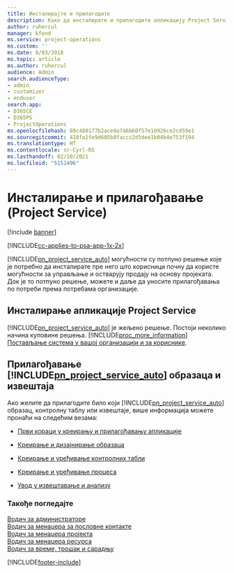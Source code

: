 ```yaml
---
title: Инсталирајте и прилагодите
description: Како да инсталирате и прилагодите апликацију Project Service
author: ruhercul
manager: kfend
ms.service: project-operations
ms.custom: ''
ms.date: 8/03/2018
ms.topic: article
ms.author: ruhercul
audience: Admin
search.audienceType:
- admin
- customizer
- enduser
search.app:
- D365CE
- D365PS
- ProjectOperations
ms.openlocfilehash: 89c480177b2ace9a746b60f57e10926ce2cd59e1
ms.sourcegitcommit: 418fa1fe9d605b8faccc2d5dee1b04b4e753f194
ms.translationtype: HT
ms.contentlocale: sr-Cyrl-RS
ms.lasthandoff: 02/10/2021
ms.locfileid: "5151496"
---
```

# <a name="install-and-customize-project-service"></a>Инсталирање и прилагођавање (Project Service)

[!include [banner](../includes/psa-now-project-operations.md)]

[!INCLUDE[cc-applies-to-psa-app-1x-2x](../includes/cc-applies-to-psa-app-1x-2x.md)]

[!INCLUDE[pn_project_service_auto](../includes/pn-project-service-auto.md)] могућности су потпуно решење које је потребно да инсталирате пре него што корисници почну да користе могућности за управљање и остварују продају на основу пројеката. Док је то потпуно решење, можете и даље да уносите прилагођавања по потреби према потребама организације.  
<!-- TODO: I expect to find the information on how to get and install this here. Please find that and add it here. Same for Project Service.--> 
  
## <a name="install-project-service"></a>Инсталирање апликације Project Service  
 [!INCLUDE[pn_project_service_auto](../includes/pn-project-service-auto.md)] је жељено решење. Постоји неколико начина куповине решења. [!INCLUDE[proc_more_information](../includes/proc-more-information.md)] [Постављање система у вашој организацији и за кориснике](https://docs.microsoft.com/dynamics365/customerengagement/on-premises/admin/onboard-your-organization-and-users-to-dynamics-365-online).  
  
## <a name="customize-pn_project_service_auto-forms-and-reports"></a>Прилагођавање [!INCLUDE[pn_project_service_auto](../includes/pn-project-service-auto.md)] образаца и извештаја  
 Ако желите да прилагодите било који [!INCLUDE[pn_project_service_auto](../includes/pn-project-service-auto.md)] образац, контролну таблу или извештаје, више информација можете пронаћи на следећим везама:  
  
- [Први кораци у креирању и прилагођавању апликације](https://docs.microsoft.com/dynamics365/customerengagement/on-premises/customize/getting-started-customization)  
  
- [Креирање и дизајнирање образаца](https://docs.microsoft.com/dynamics365/customerengagement/on-premises/customize/create-design-forms)  
  
- [Креирање и уређивање контролних табли](https://docs.microsoft.com/dynamics365/customerengagement/on-premises/customize/create-edit-dashboards)  
  
- [Креирање и уређивање процеса](https://docs.microsoft.com/dynamics365/customerengagement/on-premises/customize/guide-staff-through-common-tasks-processes)  
  
- [Увод у извештавање и анализу](https://docs.microsoft.com/dynamics365/customerengagement/on-premises/analytics/reporting-analytics-with-dynamics-365)  
  
### <a name="see-also"></a>Такође погледајте  
 [Водич за администраторе](../psa/admin-guide.md)   
 [Водич за менаџера за пословне контакте](../psa/account-manager-guide.md)   
 [Водич за менаџера пројекта](../psa/project-manager-guide.md)   
 [Водич за менаџера ресурса](../psa/resource-manager-guide.md)   
 [Водич за време, трошак и сарадњу](../psa/time-expense-collaboration-guide.md)


[!INCLUDE[footer-include](../includes/footer-banner.md)]
